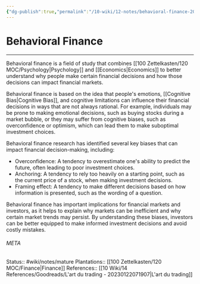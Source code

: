 ```yaml
---
{"dg-publish":true,"permalink":"/10-wiki/12-notes/behavioral-finance-20230129064917/"}
---
```


# Behavioral Finance
---
Behavioral finance is a field of study that combines [[100 Zettelkasten/120 MOC/Psychology\|Psychology]] and [[Economics\|Economics]] to better understand why people make certain financial decisions and how those decisions can impact financial markets.

Behavioral finance is based on the idea that people's emotions, [[Cognitive Bias\|Cognitive Bias]], and cognitive limitations can influence their financial decisions in ways that are not always rational. For example, individuals may be prone to making emotional decisions, such as buying stocks during a market bubble, or they may suffer from cognitive biases, such as overconfidence or optimism, which can lead them to make suboptimal investment choices.

Behavioral finance research has identified several key biases that can impact financial decision-making, including:
-   Overconfidence: A tendency to overestimate one's ability to predict the future, often leading to poor investment choices.
-   Anchoring: A tendency to rely too heavily on a starting point, such as the current price of a stock, when making investment decisions.
-   Framing effect: A tendency to make different decisions based on how information is presented, such as the wording of a question.

Behavioral finance has important implications for financial markets and investors, as it helps to explain why markets can be inefficient and why certain market trends may persist. By understanding these biases, investors can be better equipped to make informed investment decisions and avoid costly mistakes.



###### META
Status:: #wiki/notes/mature
Plantations:: [[100 Zettelkasten/120 MOC/Finance\|Finance]]
References:: [[10 Wiki/14 References/Goodreads/L'art du trading - 20230122071907\|L'art du trading]]
